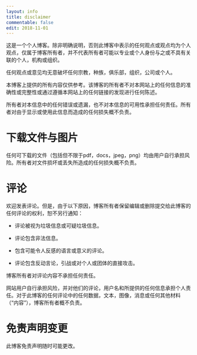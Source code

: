 ```yaml
---
layout: info
title: disclaimer
commentable: false
edit: 2018-11-01
---
```


这是一个个人博客。除非明确说明，否则此博客中表示的任何观点或观点均为个人观点，仅属于博客所有者，并不代表所有者可能以专业或个人身份与之或不具有关联的个人，机构或组织。

任何观点或意见均无意破坏任何宗教，种族，俱乐部，组织，公司或个人。

本博客上提供的所有内容仅供参考。该博客的所有者不对本网站上的任何信息的准确性或完整性或通过遵循本网站上的任何链接的发现进行任何陈述。

所有者对本信息中的任何错误或遗漏，也不对本信息的可用性承担任何责任。所有者对由于显示或使用此信息而造成的任何损失概不负责。

# 下载文件与图片

任何可下载的文件（包括但不限于pdf，docs，jpeg，png）均由用户自行承担风险。所有者对文件损坏或丢失所造成的任何损失概不负责。
# 评论

欢迎发表评论。但是，由于以下原因，博客所有者保留编辑或删除提交给此博客的任何评论的权利，恕不另行通知：

- 评论被视为垃圾信息或可疑垃圾信息。

- 评论包含非法信息。

- 包含可能令人反感的语言或意义的评论。

- 评论包含反动言论，引战或对个人或团体的直接攻击。

博客所有者对评论内容不承担任何责任。

网站用户自行承担风险，并对他们的评论，用户名和所提供的任何信息承担个人责任。对于此博客的任何评论中的任何数据，文本，图像，消息或任何其他材料（“内容”），博客所有者概不负责。
# 免责声明变更

此博客免责声明随时可能更改。

